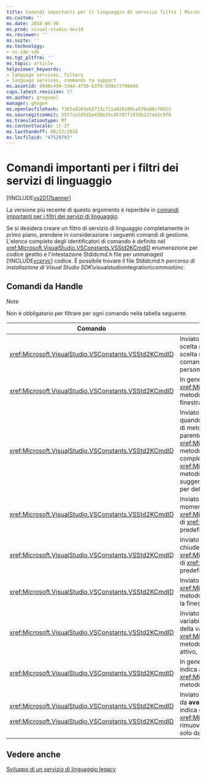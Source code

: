 ```yaml
---
title: Comandi importanti per il linguaggio di servizio filtri | Microsoft Docs
ms.custom: ''
ms.date: 2018-06-30
ms.prod: visual-studio-dev14
ms.reviewer: ''
ms.suite: ''
ms.technology:
- vs-ide-sdk
ms.tgt_pltfrm: ''
ms.topic: article
helpviewer_keywords:
- language services, filters
- language services, commands to support
ms.assetid: 4948c494-3d4d-4f50-b3f9-959e73f90e4d
caps.latest.revision: 17
ms.author: gregvanl
manager: ghogen
ms.openlocfilehash: 7305a8263e62711c711a926289ca570a88cf0d15
ms.sourcegitcommit: 55f7ce2d5d2e458e35c45787f1935b237ee5c9f8
ms.translationtype: MT
ms.contentlocale: it-IT
ms.lasthandoff: 08/22/2018
ms.locfileid: "47529793"
---
```

# <a name="important-commands-for-language-service-filters"></a>Comandi importanti per i filtri dei servizi di linguaggio
[!INCLUDE[vs2017banner](../../includes/vs2017banner.md)]

La versione più recente di questo argomento è reperibile in [comandi importanti per i filtri dei servizi di linguaggio](https://docs.microsoft.com/visualstudio/extensibility/internals/important-commands-for-language-service-filters).  
  
Se si desidera creare un filtro di servizio di linguaggio completamente in primo piano, prendere in considerazione i seguenti comandi di gestione. L'elenco completo degli identificatori di comando è definito nel <xref:Microsoft.VisualStudio.VSConstants.VSStd2KCmdID> enumerazione per codice gestito e l'intestazione Stdidcmd.h file per unmanaged [!INCLUDE[vcprvc](../../includes/vcprvc-md.md)] codice. È possibile trovare il file Stdidcmd.h *percorso di installazione di Visual Studio SDK*\visualstudiointegration\common\inc.  
  
## <a name="commands-to-handle"></a>Comandi da Handle  
  
> [!NOTE]
>  Non è obbligatorio per filtrare per ogni comando nella tabella seguente.  
  
|Comando|Descrizione|  
|-------------|-----------------|  
|<xref:Microsoft.VisualStudio.VSConstants.VSStd2KCmdID>|Inviato quando l'utente fa clic. Questo comando indica che è necessario fornire un menu di scelta rapida. Se non si gestisce questo comando, l'editor di testo fornisce un menu di scelta rapida predefinito senza i comandi specifici della lingua. Per includere i propri comandi in questo menu, gestire il comando e visualizzare un menu di scelta rapida personalizzati.|  
|<xref:Microsoft.VisualStudio.VSConstants.VSStd2KCmdID>|In genere inviato quando l'utente digita CTRL + J. Chiamare il <xref:Microsoft.VisualStudio.TextManager.Interop.IVsTextView.UpdateCompletionStatus%2A> metodo su di <xref:Microsoft.VisualStudio.TextManager.Interop.IVsTextView> visualizzare la finestra di completamento istruzione.|  
|<xref:Microsoft.VisualStudio.VSConstants.VSStd2KCmdID>|Inviato quando l'utente digita un carattere. Monitorare questo comando per determinare quando si digita un carattere di trigger e per fornire istruzione completamento, suggerimenti di metodo e marcatori di testo, ad esempio la colorazione della sintassi, corrispondenza parentesi e gli indicatori di errore. Chiamare il <xref:Microsoft.VisualStudio.TextManager.Interop.IVsTextView.UpdateCompletionStatus%2A> metodo sul <xref:Microsoft.VisualStudio.TextManager.Interop.IVsTextView> per il completamento istruzioni e il <xref:Microsoft.VisualStudio.TextManager.Interop.IVsMethodTipWindow.SetMethodData%2A> metodo sul <xref:Microsoft.VisualStudio.TextManager.Interop.IVsMethodTipWindow> per suggerimenti di metodo. Per supportare i marcatori di testo, monitorare questo comando per determinare se il carattere viene digitato è necessario aggiornare i marcatori.|  
|<xref:Microsoft.VisualStudio.VSConstants.VSStd2KCmdID>|Inviato quando l'utente digita il tasto INVIO. Monitorare questo comando per determinare il momento chiudere una finestra del suggerimento di metodo chiamando il <xref:Microsoft.VisualStudio.TextManager.Interop.IVsMethodData.OnDismiss%2A> metodo su di <xref:Microsoft.VisualStudio.TextManager.Interop.IVsMethodData>. Per impostazione predefinita, la visualizzazione di testo gestisce questo comando.|  
|<xref:Microsoft.VisualStudio.VSConstants.VSStd2KCmdID>|Inviato quando l'utente digita il tasto Backspace. Monitoraggio per determinare quando chiudere una finestra del suggerimento di metodo chiamando il <xref:Microsoft.VisualStudio.TextManager.Interop.IVsMethodData.OnDismiss%2A> metodo su di <xref:Microsoft.VisualStudio.TextManager.Interop.IVsMethodData>. Per impostazione predefinita, la visualizzazione di testo gestisce questo comando.|  
|<xref:Microsoft.VisualStudio.VSConstants.VSStd2KCmdID>|Inviato da un menu o un tasto di scelta rapida. Chiamare il <xref:Microsoft.VisualStudio.TextManager.Interop.IVsTextView.UpdateTipWindow%2A> metodo su di <xref:Microsoft.VisualStudio.TextManager.Interop.IVsTextView> per aggiornare la finestra del suggerimento con le informazioni sui parametri.|  
|<xref:Microsoft.VisualStudio.VSConstants.VSStd2KCmdID>|Inviato quando l'utente posiziona il mouse su una variabile o posiziona il cursore su una variabile e seleziona **informazioni rapide** dalla **IntelliSense** nel **Edit** menu. Restituire il tipo della variabile in un suggerimento chiamando il <xref:Microsoft.VisualStudio.TextManager.Interop.IVsTextView.UpdateTipWindow%2A> metodo su di <xref:Microsoft.VisualStudio.TextManager.Interop.IVsTextView>. Se il debug è attivo, il suggerimento visualizzerà il valore della variabile.|  
|<xref:Microsoft.VisualStudio.VSConstants.VSStd2KCmdID>|In genere inviato quando l'utente digita CTRL + BARRA SPAZIATRICE. Questo comando indica al servizio di linguaggio per chiamare il <xref:Microsoft.VisualStudio.TextManager.Interop.IVsTextView.UpdateCompletionStatus%2A> metodo su di <xref:Microsoft.VisualStudio.TextManager.Interop.IVsTextView>.|  
|<xref:Microsoft.VisualStudio.VSConstants.VSStd2KCmdID><br /><br /> <xref:Microsoft.VisualStudio.VSConstants.VSStd2KCmdID>|Inviato da un menu, in genere **Commenta selezione** oppure **Rimuovi commento selezione** da **avanzate** nel **modifica** menu. <xref:Microsoft.VisualStudio.VSConstants.VSStd2KCmdID> indica che l'utente desidera impostare come commento il testo selezionato. <xref:Microsoft.VisualStudio.VSConstants.VSStd2KCmdID> indica che l'utente desidera rimuovere il commento al testo selezionato. Questi comandi possono essere implementati solo dal servizio di linguaggio.|  
  
## <a name="see-also"></a>Vedere anche  
 [Sviluppo di un servizio di linguaggio legacy](../../extensibility/internals/developing-a-legacy-language-service.md)

